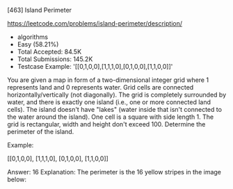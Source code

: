 [463] Island Perimeter  

https://leetcode.com/problems/island-perimeter/description/

* algorithms
* Easy (58.21%)
* Total Accepted:    84.5K
* Total Submissions: 145.2K
* Testcase Example:  '[[0,1,0,0],[1,1,1,0],[0,1,0,0],[1,1,0,0]]'

You are given a map in form of a two-dimensional integer grid where 1 represents land and 0 represents water. Grid cells are connected horizontally/vertically (not diagonally). The grid is completely surrounded by water, and there is exactly one island (i.e., one or more connected land cells). The island doesn't have "lakes" (water inside that isn't connected to the water around the island). One cell is a square with side length 1. The grid is rectangular, width and height don't exceed 100. Determine the perimeter of the island.

Example:

[[0,1,0,0],
 [1,1,1,0],
 [0,1,0,0],
 [1,1,0,0]]

Answer: 16
Explanation: The perimeter is the 16 yellow stripes in the image below:



